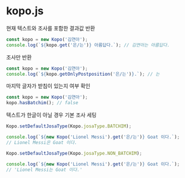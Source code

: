 # kopo.js

현재 텍스트와 조사를 포함한 결과값 반환

```javascript
const kopo = new Kopo('김연아');
console.log(`${kopo.get('은/는')} 아름답다.`); // 김연아는 아름답다.
```

조사만 반환

```javascript
const kopo = new Kopo('김연아');
console.log(`${kopo.getOnlyPostposition('은/는')}.`); // 는
```

마지막 글자가 받침이 있는지 여부 확인

```javascript
const kopo = new Kopo('김연아');
kopo.hasBatchim(); // false
```

텍스트가 한글이 아닐 경우 기본 조사 세팅

```javascript
Kopo.setDefaultJosaType(Kopo.josaType.BATCHIM);

console.log(`${new Kopo('Lionel Messi').get('은/는')} Goat 이다.`);
// Lionel Messi은 Goat 이다.

Kopo.setDefaultJosaType(Kopo.josaType.NON_BATCHIM);

console.log(`${new Kopo('Lionel Messi').get('은/는')} Goat 이다.`);
// 'Lionel Messi는 Goat 이다.'
```
